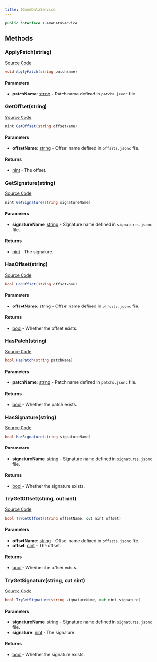 ```yaml
---
title: IGameDataService
---
```


```csharp
public interface IGameDataService
```

## Methods

### ApplyPatch(string)

[Source Code](https://github.com/swiftly-solution/swiftlys2/blob/beta/managed/src/SwiftlyS2.Shared/Modules/GameData/IGameDataService.cs#L60)

```csharp
void ApplyPatch(string patchName)
```

#### Parameters

- **patchName**: [string](https://learn.microsoft.com/dotnet/api/system.string) - Patch name defined in `patchs.jsonc` file.

### GetOffset(string)

[Source Code](https://github.com/swiftly-solution/swiftlys2/blob/beta/managed/src/SwiftlyS2.Shared/Modules/GameData/IGameDataService.cs#L39)

```csharp
nint GetOffset(string offsetName)
```

#### Parameters

- **offsetName**: [string](https://learn.microsoft.com/dotnet/api/system.string) - Offset name defined in `offsets.jsonc` file.

#### Returns

- [nint](https://learn.microsoft.com/dotnet/api/system.intptr) - The offset.

### GetSignature(string)

[Source Code](https://github.com/swiftly-solution/swiftlys2/blob/beta/managed/src/SwiftlyS2.Shared/Modules/GameData/IGameDataService.cs#L17)

```csharp
nint GetSignature(string signatureName)
```

#### Parameters

- **signatureName**: [string](https://learn.microsoft.com/dotnet/api/system.string) - Signature name defined in `signatures.jsonc` file.

#### Returns

- [nint](https://learn.microsoft.com/dotnet/api/system.intptr) - The signature.

### HasOffset(string)

[Source Code](https://github.com/swiftly-solution/swiftlys2/blob/beta/managed/src/SwiftlyS2.Shared/Modules/GameData/IGameDataService.cs#L32)

```csharp
bool HasOffset(string offsetName)
```

#### Parameters

- **offsetName**: [string](https://learn.microsoft.com/dotnet/api/system.string) - Offset name defined in `offsets.jsonc` file.

#### Returns

- [bool](https://learn.microsoft.com/dotnet/api/system.boolean) - Whether the offset exists.

### HasPatch(string)

[Source Code](https://github.com/swiftly-solution/swiftlys2/blob/beta/managed/src/SwiftlyS2.Shared/Modules/GameData/IGameDataService.cs#L54)

```csharp
bool HasPatch(string patchName)
```

#### Parameters

- **patchName**: [string](https://learn.microsoft.com/dotnet/api/system.string) - Patch name defined in `patchs.jsonc` file.

#### Returns

- [bool](https://learn.microsoft.com/dotnet/api/system.boolean) - Whether the patch exists.

### HasSignature(string)

[Source Code](https://github.com/swiftly-solution/swiftlys2/blob/beta/managed/src/SwiftlyS2.Shared/Modules/GameData/IGameDataService.cs#L10)

```csharp
bool HasSignature(string signatureName)
```

#### Parameters

- **signatureName**: [string](https://learn.microsoft.com/dotnet/api/system.string) - Signature name defined in `signatures.jsonc` file.

#### Returns

- [bool](https://learn.microsoft.com/dotnet/api/system.boolean) - Whether the signature exists.

### TryGetOffset(string, out nint)

[Source Code](https://github.com/swiftly-solution/swiftlys2/blob/beta/managed/src/SwiftlyS2.Shared/Modules/GameData/IGameDataService.cs#L47)

```csharp
bool TryGetOffset(string offsetName, out nint offset)
```

#### Parameters

- **offsetName**: [string](https://learn.microsoft.com/dotnet/api/system.string) - Offset name defined in `offsets.jsonc` file.
- **offset**: [nint](https://learn.microsoft.com/dotnet/api/system.intptr) - The offset.

#### Returns

- [bool](https://learn.microsoft.com/dotnet/api/system.boolean) - Whether the offset exists.

### TryGetSignature(string, out nint)

[Source Code](https://github.com/swiftly-solution/swiftlys2/blob/beta/managed/src/SwiftlyS2.Shared/Modules/GameData/IGameDataService.cs#L25)

```csharp
bool TryGetSignature(string signatureName, out nint signature)
```

#### Parameters

- **signatureName**: [string](https://learn.microsoft.com/dotnet/api/system.string) - Signature name defined in `signatures.jsonc` file.
- **signature**: [nint](https://learn.microsoft.com/dotnet/api/system.intptr) - The signature.

#### Returns

- [bool](https://learn.microsoft.com/dotnet/api/system.boolean) - Whether the signature exists.

